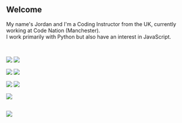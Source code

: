 ## Welcome

My name's Jordan and I'm a Coding Instructor from the UK, currently working at Code Nation (Manchester).
<br>
I work primarily with Python but also have an interest in JavaScript.

<br>

![](https://img.shields.io/badge/-Mac-informational?style=flat&logo=apple&logoColor=black&color=ffffff)
![](https://img.shields.io/badge/-LinuxMint-informational?style=flat&logo=linuxmint&logoColor=black&color=ffffff)

![](https://img.shields.io/badge/-VSCode-informational?style=flat&logo=visualstudiocode&logoColor=black&color=ffffff)
![](https://img.shields.io/badge/-Vim-informational?style=flat&logo=vim&logoColor=black&color=ffffff)

![](https://img.shields.io/badge/-Python-informational?style=flat&logo=python&logoColor=black&color=ffffff)
![](https://img.shields.io/badge/-JavaScript-informational?style=flat&logo=javascript&logoColor=black&color=ffffff)

![](https://img.shields.io/badge/-Docker-informational?style=flat&logo=docker&logoColor=black&color=ffffff)

<br>

<a href="https://github.com/darlodev/darlodev">
  <img align="center" src="https://github-readme-stats.vercel.app/api/top-langs/?username=darlodev&hide=css,html,tex&title_color=ffffff&text_color=c9cacc&icon_color=2bbc8a&bg_color=1d1f21&langs_count=6&layout=compact" />
</a>

<!---
darlodev/darlodev is a ✨ special ✨ repository because its `README.md` (this file) appears on your GitHub profile.
You can click the Preview link to take a look at your changes.
--->

